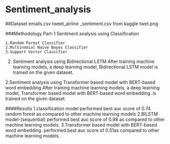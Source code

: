 # Sentiment_analysis

##Dataset
emails.csv
tweet_airline _sentiment.csv from kaggle
twet.png 

###Methodology
Part-1
Sentiment analysis using Classification 

    1.Random Forest Classifier
    2.Multinomial Naive Bayes Classifier
    3.Support Vector Classifier
    
2. Sentiment analysis using Bidirectional LSTM 
After training machine learning models, a deep learning model, Bidirectional LSTM model is trained on the given dataset.

2.Sentiment analysis using Transformer based model with BERT-based word embedding
After training machine learning models, a deep learning model, Transformer based model with BERT-based word embedding. is trained on the given dataset.

####Results
1.classification model  performed best  auc score of 0.74 random forest as compared to other machine learning models
2.BILSTM model-(sequential) performed best  auc score of 0.98 as compared to other machine learning models.
3.Transformer based model with BERT-based word embedding. performed best  auc score of 0.51as compared to other machine learning models.



